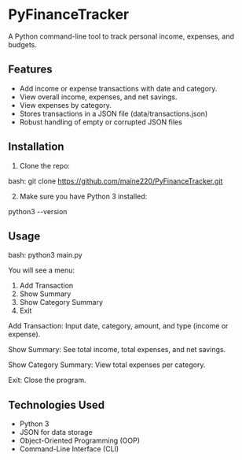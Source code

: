 # PyFinanceTracker

A Python command-line tool to track personal income, expenses, and budgets.

## Features
- Add income or expense transactions with date and category.
- View overall income, expenses, and net savings.
- View expenses by category.
- Stores transactions in a JSON file (data/transactions.json)
- Robust handling of empty or corrupted JSON files

## Installation
1. Clone the repo:

bash:
git clone https://github.com/maine220/PyFinanceTracker.git

2. Make sure you have Python 3 installed:

python3 --version

## Usage
bash:
python3 main.py

You will see a menu:

1. Add Transaction
2. Show Summary
3. Show Category Summary
4. Exit

Add Transaction: Input date, category, amount, and type (income or expense).

Show Summary: See total income, total expenses, and net savings.

Show Category Summary: View total expenses per category.

Exit: Close the program.

## Technologies Used

- Python 3
- JSON for data storage
- Object-Oriented Programming (OOP)
- Command-Line Interface (CLI)
